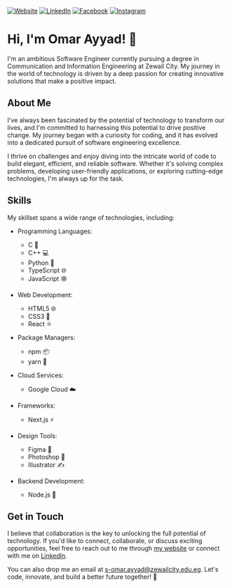 [![Website](https://img.shields.io/badge/Website-%20www.omarayyad.tech-blue)](https://www.omarayyad.tech)
[![LinkedIn](https://img.shields.io/badge/LinkedIn-%20Connect-blue)](https://www.linkedin.com/in/omar-ayyad/)
[![Facebook](https://img.shields.io/badge/Facebook-%20Follow-blue)](https://www.facebook.com/omarayyad25/)
[![Instagram](https://img.shields.io/badge/Instagram-%20Follow-blue)](https://www.instagram.com/nomar25___/)

# Hi, I'm Omar Ayyad! 👋

I'm an ambitious Software Engineer currently pursuing a degree in Communication and Information Engineering at Zewail City. My journey in the world of technology is driven by a deep passion for creating innovative solutions that make a positive impact.

## About Me

I've always been fascinated by the potential of technology to transform our lives, and I'm committed to harnessing this potential to drive positive change. My journey began with a curiosity for coding, and it has evolved into a dedicated pursuit of software engineering excellence.

I thrive on challenges and enjoy diving into the intricate world of code to build elegant, efficient, and reliable software. Whether it's solving complex problems, developing user-friendly applications, or exploring cutting-edge technologies, I'm always up for the task.

## Skills

My skillset spans a wide range of technologies, including:

- Programming Languages: 
  - C 🌟
  - C++ 💻
  - Python 🐍
  - TypeScript 🌐
  - JavaScript 🕸️
  
- Web Development:
  - HTML5 🌐
  - CSS3 🎨
  - React ⚛️

- Package Managers:
  - npm 📦
  - yarn 🧶

- Cloud Services:
  - Google Cloud ☁️

- Frameworks:
  - Next.js ⚡

- Design Tools:
  - Figma 🎨
  - Photoshop 📸
  - Illustrator ✍️

- Backend Development:
  - Node.js 🚀

## Get in Touch

I believe that collaboration is the key to unlocking the full potential of technology. If you'd like to connect, collaborate, or discuss exciting opportunities, feel free to reach out to me through [my website](https://www.omarayyad.tech) or connect with me on [LinkedIn](https://www.linkedin.com/in/omar-ayyad/).

You can also drop me an email at s-omar.ayyad@zewailcity.edu.eg. Let's code, innovate, and build a better future together! 🚀
